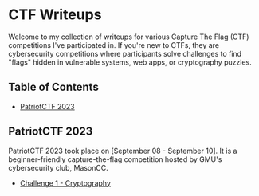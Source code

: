 # CTF Writeups

Welcome to my collection of writeups for various Capture The Flag (CTF) competitions I've participated in. If you're new to CTFs, they are cybersecurity competitions where participants solve challenges to find "flags" hidden in vulnerable systems, web apps, or cryptography puzzles.

## Table of Contents
- [PatriotCTF 2023](#patriotCTF-2023)

## PatriotCTF 2023

PatriotCTF 2023 took place on [September 08 - September 10]. It is a beginner-friendly capture-the-flag competition hosted by GMU's cybersecurity club, MasonCC.

- [Challenge 1 - Cryptography](./PatriotCTF2023/challenge1.md)
